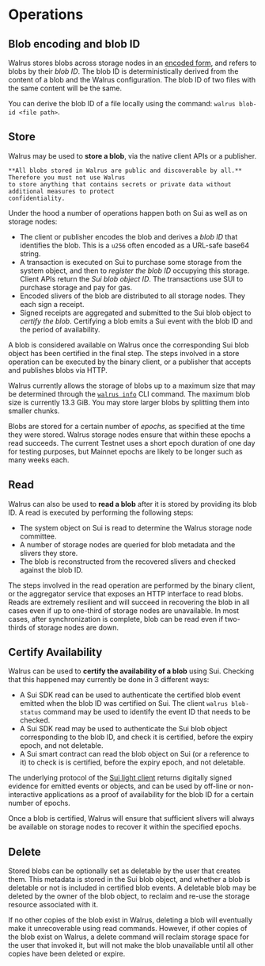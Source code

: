 # Operations

## Blob encoding and blob ID

Walrus stores blobs across storage nodes in an [encoded form](../design/encoding.md), and refers
to blobs by their *blob ID*. The blob ID is deterministically derived from the content of a blob
and the Walrus configuration. The blob ID of two files with the same content will be the same.

You can derive the blob ID of a file locally using the command: `walrus blob-id <file path>`.

## Store

Walrus may be used to **store a blob**, via the native client APIs or a publisher.

```admonish danger title="Public access"
**All blobs stored in Walrus are public and discoverable by all.** Therefore you must not use Walrus
to store anything that contains secrets or private data without additional measures to protect
confidentiality.
```

Under the hood a number of operations happen both on Sui as well as on storage nodes:

- The client or publisher encodes the blob and derives a *blob ID* that identifies the blob. This
  is a `u256` often encoded as a URL-safe base64 string.
- A transaction is executed on Sui to purchase some storage from the system object, and then to
  *register the blob ID* occupying this storage. Client APIs return the *Sui blob object ID*. The
  transactions use SUI to purchase storage and pay for gas.
- Encoded slivers of the blob are distributed to all storage nodes. They each sign a receipt.
- Signed receipts are aggregated and submitted to the Sui blob object to *certify the blob*.
  Certifying a blob emits a Sui event with the blob ID and the period of availability.

A blob is considered available on Walrus once the corresponding Sui blob object has been
certified in the final step. The steps involved in a store operation can be executed by the binary
client, or a publisher that accepts and publishes blobs via HTTP.

Walrus currently allows the storage of blobs up to a maximum size that may be determined
through the [`walrus info`](../usage/client-cli.md#walrus-system-information) CLI command. The
maximum blob size is currently 13.3&nbsp;GiB. You may store larger blobs by splitting them into
smaller chunks.

Blobs are stored for a certain number of *epochs*, as specified at the time they were stored. Walrus
storage nodes ensure that within these epochs a read succeeds. The current Testnet uses a short
epoch duration of one day for testing purposes, but Mainnet epochs are likely to be longer such as
many weeks each.

## Read

Walrus can also be used to **read a blob** after it is stored by providing its blob ID.
A read is executed by performing the following steps:

- The system object on Sui is read to determine the Walrus storage node committee.
- A number of storage nodes are queried for blob metadata and the slivers they store.
- The blob is reconstructed from the recovered slivers and checked against the blob ID.

The steps involved in the read operation are performed by the binary client, or the aggregator
service that exposes an HTTP interface to read blobs. Reads are extremely resilient and will succeed
in recovering the blob in all cases even if up to one-third of storage nodes are unavailable. In
most cases, after synchronization is complete, blob can be read even if two-thirds of storage nodes
are down.

## Certify Availability

Walrus can be used to **certify the availability of a blob** using Sui. Checking that this happened
may currently be done in 3 different ways:

- A Sui SDK read can be
  used to authenticate the certified blob event emitted when the blob ID was certified on Sui. The
  client `walrus blob-status` command may be used to identify the event ID that needs to be checked.
- A Sui SDK read may be
  used to authenticate the Sui blob object corresponding to the blob ID, and check it is certified,
  before the expiry epoch, and not deletable.
- A Sui smart contract can read the blob object on Sui (or a reference to it) to check
  is is certified, before the expiry epoch, and not deletable.

The underlying protocol of the
[Sui light client](https://github.com/MystenLabs/sui/tree/main/crates/sui-light-client)
returns digitally signed evidence for emitted events
or objects, and can be used by off-line or non-interactive applications as a proof of availability
for the blob ID for a certain number of epochs.

Once a blob is certified, Walrus will ensure that sufficient slivers will always be
available on storage nodes to recover it within the specified epochs.

## Delete

Stored blobs can be optionally set as deletable by the user that creates them. This metadata is
stored in the Sui blob object, and whether a blob is deletable or not is included in certified blob
events. A deletable blob may be deleted by the owner of the blob object, to reclaim and re-use
the storage resource associated with it.

If no other copies of the blob exist in Walrus, deleting a blob will eventually make it
unrecoverable using read commands. However, if other copies of the blob exist on Walrus, a delete
command will reclaim storage space for the user that invoked it, but will not make the blob
unavailable until all other copies have been deleted or expire.
